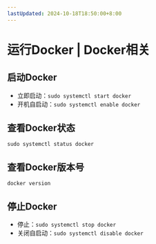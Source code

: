 ```yaml
---
lastUpdated: 2024-10-18T18:50:00+8:00
---
```


# 运行Docker | Docker相关

## 启动Docker

- 立即启动：```sudo systemctl start docker```
- 开机自启动：```sudo systemctl enable docker```

## 查看Docker状态

```sudo systemctl status docker```

## 查看Docker版本号

```docker version```

## 停止Docker

- 停止：```sudo systemctl stop docker```
- 关闭自启动：```sudo systemctl disable docker```